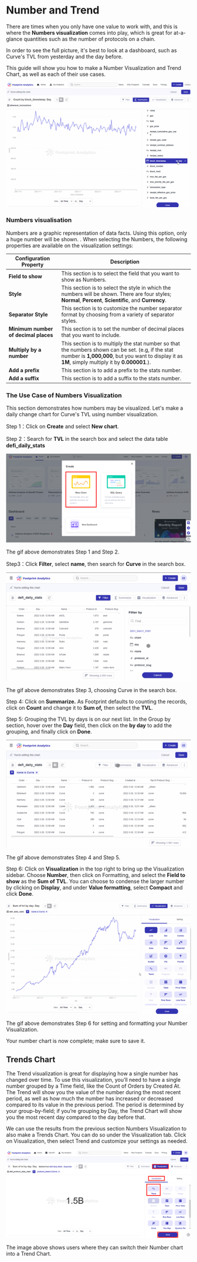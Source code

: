# Number and Trend

There are times when you only have one value to work with, and this is where the **Numbers visualization** comes into play, which is great for at-a-glance quantities such as the number of protocols on a chain.

In order to see the full picture, it's best to look at a dashboard, such as Curve's TVL from yesterday and the day before.

This guide will show you how to make a Number Visualization and Trend Chart, as well as each of their use cases.

![Number and Trend visualisations](<../../../.gitbook/assets/0 (3) (1) (1) (1)>)

### Numbers visualisation <a href="#_6tqc66sid5af" id="_6tqc66sid5af"></a>

Numbers are a graphic representation of data facts. Using this option, only a huge number will be shown. . When selecting the Numbers, the following properties are available on the visualization settings:

| **Configuration Property**           | **Description**                                                                                                                                                                                          |
| ------------------------------------ | -------------------------------------------------------------------------------------------------------------------------------------------------------------------------------------------------------- |
| **Field to show**                    | This section is to select the field that you want to show as Numbers.                                                                                                                                    |
| **Style**                            | This section is to select the style in which the numbers will be shown. There are four styles; **Normal**, **Percent**, **Scientific**, and **Currency**.                                                |
| **Separator Style**                  | This section is to customize the number separator format by choosing from a variety of separator styles.                                                                                                 |
| **Minimum number of decimal places** | This section is to set the number of decimal places that you want to include.                                                                                                                            |
| **Multiply by a number**             | This section is to multiply the stat number so that the numbers shown can be set. (e.g, if the stat number is **1,000,000**, but you want to display it as **1M**, simply multiply it by **0.000001**.). |
| **Add a prefix**                     | This section is to add a prefix to the stats number.                                                                                                                                                     |
| **Add a suffix**                     | This section is to add a suffix to the stats number.                                                                                                                                                     |

### The Use Case of Numbers Visualization <a href="#_m7gfq2613s8m" id="_m7gfq2613s8m"></a>

This section demonstrates how numbers may be visualized. Let's make a daily change chart for Curve's TVL using number visualization.

Step 1：Click on **Create** and select **New chart**.

Step 2：Search for **TVL** in the search box and select the data table **defi\_daily\_stats**

![This image demonstrates step 1 and step 2.](<../../../.gitbook/assets/1 (6)>)

The gif above demonstrates Step 1 and Step 2.

Step3：Click **Filter**, select **name**, then search for **Curve** in the search box.

![](<../../../.gitbook/assets/2 (5) (1)>)

The gif above demonstrates Step 3, choosing Curve in the search box.

Step 4: Click on **Summarize.** As Footprint defaults to counting the records, click on **Count** and change it to **Sum of,** then select the **TVL**.

Step 5: Grouping the TVL by days is on our next list. In the Group by section, hover over the **Day** field, then click on the **by day** to add the grouping, and finally click on **Done**.

![](<../../../.gitbook/assets/3 (6)>)

The gif above demonstrates Step 4 and Step 5.

Step 6: Click on **Visualization** in the top right to bring up the Visualization sidebar. Choose **Number**, then click on Formatting, and select the **Field to show** as the **Sum of TVL**. You can choose to condense the larger number by clicking on **Display**, and under **Value formatting**, select **Compact** and click **Done**.

![](<../../../.gitbook/assets/4 (8)>)

The gif above demonstrates Step 6 for setting and formatting your Number Visualization.

Your number chart is now complete; make sure to save it.

## Trends Chart <a href="#_zhxtoul1wlqo" id="_zhxtoul1wlqo"></a>

The Trend visualization is great for displaying how a single number has changed over time. To use this visualization, you’ll need to have a single number grouped by a Time field, like the Count of Orders by Created At. The Trend will show you the value of the number during the most recent period, as well as how much the number has increased or decreased compared to its value in the previous period. The period is determined by your group-by-field; if you’re grouping by Day, the Trend Chart will show you the most recent day compared to the day before that.

We can use the results from the previous section Numbers Visualization to also make a Trends Chart. You can do so under the Visualization tab. Click on Visualization, then select Trend and customize your settings as needed.

![](<../../../.gitbook/assets/5 (4) (1)>)

The image above shows users where they can switch their Number chart into a Trend Chart.
